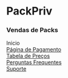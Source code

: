 # PackPriv

### Vendas de Packs

<a href="https://josimarmg.github.io/packpriv/index.html" target="_blank" rel="noopener noreferrer" style="text-decoration: none;">
Inicio
</a>
<br>
<a href="https://josimarmg.github.io/packpriv/pagamento_pix.html" target="_blank" rel="noopener noreferrer style="text-decoration: none;"">
Página de Pagamento
</a>
<br>
<a href="https://josimarmg.github.io/packpriv/tabela_preco.html" target="_blank" rel="noopener noreferrer style="text-decoration: none;"">
Tabela de Preços
</a>
<br>
<a a href="https://josimarmg.github.io/packpriv/perguntas.html" target="_blank" rel="noopener noreferrer style="text-decoration: none;"">
Perguntas Frequentes
</a>
<br>
<a a href="https://josimarmg.github.io/packpriv/suporte.html" target="_blank" rel="noopener noreferrer style="text-decoration: none;"">
Suporte
</a>
